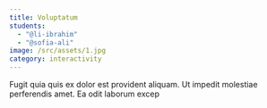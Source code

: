 ```yaml
---
title: Voluptatum
students:
  - "@li-ibrahim"
  - "@sofia-ali"
image: /src/assets/1.jpg
category: interactivity
---
```

Fugit quia quis ex dolor est provident aliquam. Ut impedit molestiae perferendis amet. Ea odit laborum excep